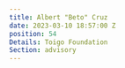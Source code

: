 ```yaml
---
title: Albert "Beto" Cruz
date: 2023-03-10 18:57:00 Z
position: 54
Details: Toigo Foundation
Section: advisory
---
```


